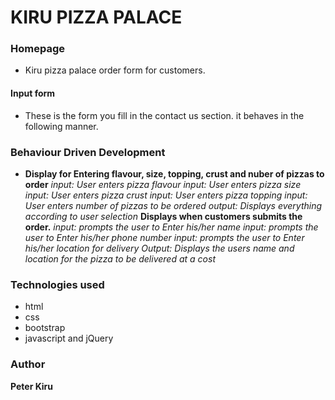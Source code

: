 # KIRU PIZZA PALACE

### Homepage

- Kiru pizza palace order form for customers.
#### Input form
* These is the form you fill in the contact us section. it behaves in the following manner.
### Behaviour Driven Development
+ **Display for Entering flavour, size, topping, crust and nuber of pizzas to order**
_input: User enters pizza flavour_
_input: User enters pizza size_
_input: User enters pizza crust_
_input: User enters pizza topping_
_input: User enters number of pizzas to be ordered_
_output: Displays everything according to user selection_
 **Displays when customers submits the order.**
_input: prompts the user to Enter his/her name_
_input: prompts the user to Enter his/her phone number_
_input: prompts the user to Enter his/her location for delivery_
_Output: Displays the users name and location for the pizza to be delivered at a cost_
### Technologies used
* html
* css
* bootstrap
* javascript and jQuery
### Author
**Peter Kiru**


